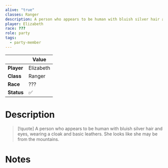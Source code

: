 ```yaml
---
alive: "true"
classes: Ranger
description: A person who appears to be human with bluish silver hair and eyes, wearing a cloak and basic leathers. She looks like she may be from the mountains.
player: Elizabeth
race: ???
role: party
tags:
  - party-member
---
```


|     | Value           |
| ------ | --------------- |
| **Player** | Elizabeth |
| **Class**  | Ranger  |
| **Race**   | ???   |
| **Status** | ✅ | 

# Description

> [!quote] A person who appears to be human with bluish silver hair and eyes, wearing a cloak and basic leathers. She looks like she may be from the mountains.

# Notes